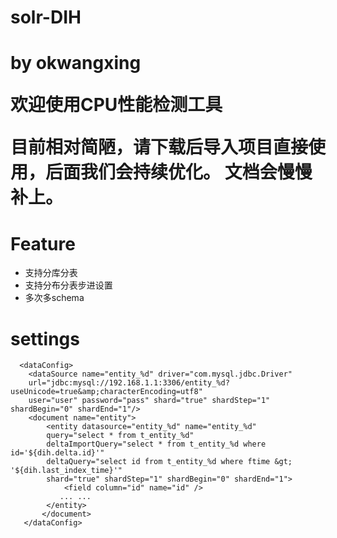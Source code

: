 <h1>solr-DIH<h1>
<p> by okwangxing</p>

欢迎使用CPU性能检测工具

目前相对简陋，请下载后导入项目直接使用，后面我们会持续优化。
文档会慢慢补上。

Feature
========
* 支持分库分表
* 支持分布分表步进设置
* 多次多schema

settings
========
```
  <dataConfig>
    <dataSource name="entity_%d" driver="com.mysql.jdbc.Driver" 
    url="jdbc:mysql://192.168.1.1:3306/entity_%d?useUnicode=true&amp;characterEncoding=utf8" 
    user="user" password="pass" shard="true" shardStep="1" shardBegin="0" shardEnd="1"/>
    <document name="entity">
        <entity datasource="entity_%d" name="entity_%d" 
        query="select * from t_entity_%d" 
        deltaImportQuery="select * from t_entity_%d where id='${dih.delta.id}'"  
        deltaQuery="select id from t_entity_%d where ftime &gt; '${dih.last_index_time}'" 
        shard="true" shardStep="1" shardBegin="0" shardEnd="1">
            <field column="id" name="id" />
           ... ...
        </entity>
       </document>
   </dataConfig>
```
